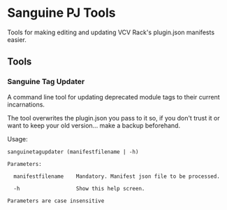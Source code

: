 # Sanguine PJ Tools

Tools for making editing and updating VCV Rack's plugin.json manifests easier.

## Tools

### Sanguine Tag Updater

A command line tool for updating deprecated module tags to their current incarnations.

The tool overwrites the plugin.json you pass to it so, if you don't trust it or want to keep your old version... make a backup beforehand.

Usage:
```
sanguinetagupdater (manifestfilename | -h)

Parameters:

  manifestfilename    Mandatory. Manifest json file to be processed.

  -h                  Show this help screen.

Parameters are case insensitive
```
